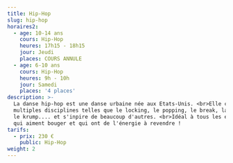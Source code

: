```yaml
---
title: Hip-Hop
slug: hip-hop
horaires2:
  - age: 10-14 ans
    cours: Hip-Hop
    heures: 17h15 - 18h15
    jour: Jeudi
    places: COURS ANNULE
  - age: 6-10 ans
    cours: Hip-Hop
    heures: 9h - 10h
    jour: Samedi
    places: '4 places'
description: >-
  La danse hip-hop est une danse urbaine née aux Etats-Unis. <br>Elle compte de
  multiples disciplines telles que le locking, le popping, le break, la house,
  le krump.... et s'inpire de beaucoup d'autres. <br>Idéal à tous les enfants
  qui aiment bouger et qui ont de l'énergie à revendre !
tarifs:
  - prix: 230 €
    public: Hip-Hop
weight: 2
---
```


